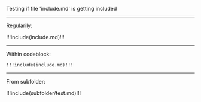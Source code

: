 Testing if file 'include.md' is getting included

---

Regularily:

!!!include(include.md)!!!

---

Within codeblock:
```
!!!include(include.md)!!!
```

---

From subfolder:

!!!include(subfolder/test.md)!!!

